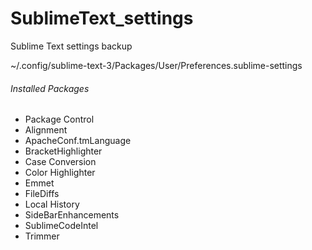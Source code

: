 # SublimeText_settings
Sublime Text settings backup


~/.config/sublime-text-3/Packages/User/Preferences.sublime-settings



###### Installed Packages
* Package Control
* Alignment
* ApacheConf.tmLanguage
* BracketHighlighter
* Case Conversion
* Color Highlighter
* Emmet
* FileDiffs
* Local History
* SideBarEnhancements
* SublimeCodeIntel
* Trimmer
